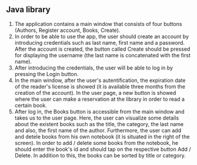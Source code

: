 ## Java library
1. The application contains a main window that consists of four buttons (Authors, Register account, Books, Create).
2. In order to be able to use the app, the user should create an account by introducing credentials such as last name, first name and a password. After the account is created, the button called Create should be pressed for displaying the username (the last name is concatenated with the first name). 
3. After introducing the credentials, the user will be able to log in by pressing the Login button. 
4. In the main window, after the user's autentification, the expiration date of the reader's license is showed (it is available three months from the creation of the account). In the user page, a new button is showed where the user can make a reservation at the library in order to read a certain book.
5. After log in, the Books button is accessible from the main window and takes us to the user page. Here, the user can visualize some details about the existent books such as the title, the category, the last name and also, the first name of the author. Furthermore, the user can add and detele books from his own notebook (it is situated in the right of the screen). In order to add / delete some books from the notebook, he should enter the book's id and should tap on the respective button Add / Delete. In addition to this, the books can be sorted by title or category.
